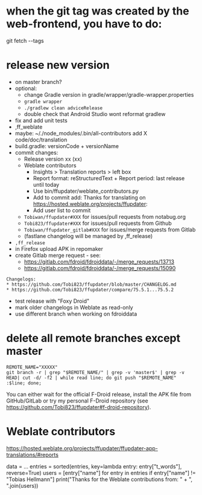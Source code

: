 # when the git tag was created by the web-frontend, you have to do:

git fetch --tags

# release new version

- on master branch?
- optional:
  - change Gradle version in gradle/wrapper/gradle-wrapper.properties
  - `gradle wrapper`
  - `./gradlew clean adviceRelease`
  - double check that Android Studio wont reformat gradlew
- fix and add unit tests
- ,ff_weblate
- maybe: ~/./node_modules/.bin/all-contributors add X code/doc/translation
- build.gradle: versionCode + versionName
- commit changes:
  - Release version xx (xx)
  - Weblate contributors
    - Insights > Translation reports > left box
    - Report format: reStructuredText + Report period: last release until today
    - Use bin/ffupdater/weblate_contributors.py
    - Add to commit add: Thanks for translating on https://hosted.weblate.org/projects/ffupdater:
    - Add user list to commit
  - `Tobiwan/ffupdater#XXX` for issues/pull requests from notabug.org
  - `Tobi823/ffupdater#XXX` for issues/pull requests from Github
  - `Tobiwan/ffupdater_gitlab#XXX` for issues/merge requests from Gitlab
  - (fastlane changelog will be managed by ,ff_release)
- `,ff_release`
- in Firefox upload APK in repomaker
- create Gitlab merge request - see:
  - https://gitlab.com/fdroid/fdroiddata/-/merge_requests/13713
  - https://gitlab.com/fdroid/fdroiddata/-/merge_requests/15090

```
Changelogs:
* https://github.com/Tobi823/ffupdater/blob/master/CHANGELOG.md
* https://github.com/Tobi823/ffupdater/compare/75.5.1...75.5.2
```

- test release with "Foxy Droid"
- mark older changelogs in Weblate as read-only
- use different branch when working on fdroiddata

# delete all remote branches except master

````
REMOTE_NAME="XXXXX"
git branch -r | grep "$REMOTE_NAME/" | grep -v 'master$' | grep -v HEAD| cut -d/ -f2 | while read line; do git push "$REMOTE_NAME" :$line; done;
````

You can either wait for the official F-Droid release, install the APK file from GitHub/GitLab or try my
personal F-Droid repository (see https://github.com/Tobi823/ffupdater#f-droid-repository).

# Weblate contributors

https://hosted.weblate.org/projects/ffupdater/ffupdater-app-translations/#reports

data = ...
entries = sorted(entries, key=lambda entry: entry["t_words"], reverse=True)
users = [entry["name"] for entry in entries if entry["name"] != "Tobias Hellmann"]
print("Thanks for the Weblate contributions from: " + ", ".join(users))
